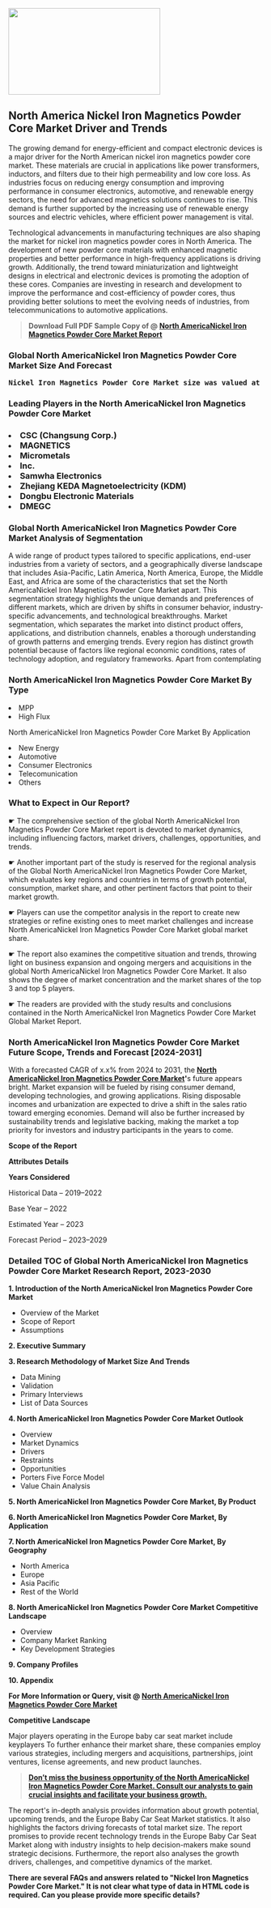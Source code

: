 <p><img class="alignnone size-medium wp-image-20088" src="https://ffe5etoiles.com/wp-content/uploads/2024/12/MST1-300x171.png" alt="" width="300" height="171" /></p><p> <h2>North America Nickel Iron Magnetics Powder Core Market Driver and Trends</h2><p>The growing demand for energy-efficient and compact electronic devices is a major driver for the North American nickel iron magnetics powder core market. These materials are crucial in applications like power transformers, inductors, and filters due to their high permeability and low core loss. As industries focus on reducing energy consumption and improving performance in consumer electronics, automotive, and renewable energy sectors, the need for advanced magnetics solutions continues to rise. This demand is further supported by the increasing use of renewable energy sources and electric vehicles, where efficient power management is vital.</p><p>Technological advancements in manufacturing techniques are also shaping the market for nickel iron magnetics powder cores in North America. The development of new powder core materials with enhanced magnetic properties and better performance in high-frequency applications is driving growth. Additionally, the trend toward miniaturization and lightweight designs in electrical and electronic devices is promoting the adoption of these cores. Companies are investing in research and development to improve the performance and cost-efficiency of powder cores, thus providing better solutions to meet the evolving needs of industries, from telecommunications to automotive applications.</p></p><blockquote id="" class=""><strong>Download Full PDF Sample Copy of @&nbsp;<a href="https://www.verifiedmarketreports.com/download-sample/?rid=399424&utm_source=GitHub-Jan&utm_medium=265" target="_blank">North AmericaNickel Iron Magnetics Powder Core Market Report</a>&nbsp;&nbsp;</strong></blockquote><h3 id="" class=""><strong>Global&nbsp;North AmericaNickel Iron Magnetics Powder Core Market Size And Forecast</strong></h3><pre class="reader-text-block__code-block"><strong>Nickel Iron Magnetics Powder Core Market size was valued at USD 1.2 Billion in 2022 and is projected to reach USD 2.0 Billion by 2030, growing at a CAGR of 7.0% from 2024 to 2030.</strong></pre><h3 id="" class="">Leading Players in the&nbsp;North AmericaNickel Iron Magnetics Powder Core Market</h3><h3 class=""></Li><Li>CSC (Changsung Corp.)</Li><Li> MAGNETICS</Li><Li> Micrometals</Li><Li> Inc.</Li><Li> Samwha Electronics</Li><Li> Zhejiang KEDA Magnetoelectricity (KDM)</Li><Li> Dongbu Electronic Materials</Li><Li> DMEGC</h3><h3 id="" class="">Global&nbsp;North AmericaNickel Iron Magnetics Powder Core Market Analysis of Segmentation</h3><p id="" class="">A wide range of product types tailored to specific applications, end-user industries from a variety of sectors, and a geographically diverse landscape that includes Asia-Pacific, Latin America, North America, Europe, the Middle East, and Africa are some of the characteristics that set the North AmericaNickel Iron Magnetics Powder Core Market apart. This segmentation strategy highlights the unique demands and preferences of different markets, which are driven by shifts in consumer behavior, industry-specific advancements, and technological breakthroughs. Market segmentation, which separates the market into distinct product offers, applications, and distribution channels, enables a thorough understanding of growth patterns and emerging trends. Every region has distinct growth potential because of factors like regional economic conditions, rates of technology adoption, and regulatory frameworks. Apart from contemplating</p><h3 id="" class="">North AmericaNickel Iron Magnetics Powder Core Market&nbsp;By Type</h3><p></Li><Li>MPP</Li><Li> High Flux</p><div class="" data-test-id=""><p>North AmericaNickel Iron Magnetics Powder Core Market&nbsp;By Application</p></div><p class=""></Li><Li>New Energy</Li><Li> Automotive</Li><Li> Consumer Electronics</Li><Li> Telecomunication</Li><Li> Others</p><div class="" data-test-id=""><h3><span class="">What to Expect in Our Report?</span></h3></div><div class="" data-test-id=""><p><span class="">☛ The comprehensive section of the global North AmericaNickel Iron Magnetics Powder Core Market report is devoted to market dynamics, including influencing factors, market drivers, challenges, opportunities, and trends.</span></p></div><div class="" data-test-id=""><p><span class="">☛ Another important part of the study is reserved for the regional analysis of the Global North AmericaNickel Iron Magnetics Powder Core Market, which evaluates key regions and countries in terms of growth potential, consumption, market share, and other pertinent factors that point to their market growth.</span></p></div><div class="" data-test-id=""><p><span class="">☛ Players can use the competitor analysis in the report to create new strategies or refine existing ones to meet market challenges and increase North AmericaNickel Iron Magnetics Powder Core Market global market share.</span></p></div><div class="" data-test-id=""><p><span class="">☛ The report also examines the competitive situation and trends, throwing light on business expansion and ongoing mergers and acquisitions in the global North AmericaNickel Iron Magnetics Powder Core Market. It also shows the degree of market concentration and the market shares of the top 3 and top 5 players.</span></p></div><div class="" data-test-id=""><p><span class="">☛ The readers are provided with the study results and conclusions contained in the North AmericaNickel Iron Magnetics Powder Core Market Global Market Report.</span></p></div><div class="" data-test-id=""><h3><span class="">North AmericaNickel Iron Magnetics Powder Core Market Future Scope, Trends and Forecast [2024-2031]</span></h3></div><div class="" data-test-id=""><p><span class="">With a forecasted CAGR of x.x% from 2024 to 2031, the <strong><a href="https://www.verifiedmarketreports.com/download-sample/?rid=399424&utm_source=GitHub-Jan&utm_medium=265" target="_blank">North AmericaNickel Iron Magnetics Powder Core Market</a>'</strong>s future appears bright. Market expansion will be fueled by rising consumer demand, developing technologies, and growing applications. Rising disposable incomes and urbanization are expected to drive a shift in the sales ratio toward emerging economies. Demand will also be further increased by sustainability trends and legislative backing, making the market a top priority for investors and industry participants in the years to come.</span></p><p id="ember66" class="ember-view reader-text-block__paragraph"><strong>Scope of the Report</strong></p><p id="ember67" class="ember-view reader-text-block__paragraph"><strong>Attributes Details</strong></p><p id="ember68" class="ember-view reader-text-block__paragraph"><strong>Years Considered</strong></p><p id="ember69" class="ember-view reader-text-block__paragraph">Historical Data &ndash; 2019&ndash;2022</p><p id="ember70" class="ember-view reader-text-block__paragraph">Base Year &ndash; 2022</p><p id="ember71" class="ember-view reader-text-block__paragraph">Estimated Year &ndash; 2023</p><p id="ember72" class="ember-view reader-text-block__paragraph">Forecast Period &ndash; 2023&ndash;2029</p></div><h3 id="" class="">Detailed TOC of Global North AmericaNickel Iron Magnetics Powder Core Market Research Report, 2023-2030</h3><p id="" class=""><strong>1. Introduction of the North AmericaNickel Iron Magnetics Powder Core Market</strong></p><ul><li>Overview of the Market</li><li>Scope of Report</li><li>Assumptions</li></ul><p id="" class=""><strong>2. Executive Summary</strong></p><p id="" class=""><strong>3. Research Methodology of Market Size And Trends</strong></p><ul><li>Data Mining</li><li>Validation</li><li>Primary Interviews</li><li>List of Data Sources</li></ul><p id="" class=""><strong>4. North AmericaNickel Iron Magnetics Powder Core Market Outlook</strong></p><ul><li>Overview</li><li>Market Dynamics</li><li>Drivers</li><li>Restraints</li><li>Opportunities</li><li>Porters Five Force Model</li><li>Value Chain Analysis</li></ul><p id="" class=""><strong>5. North AmericaNickel Iron Magnetics Powder Core Market, By Product</strong></p><p id="" class=""><strong>6. North AmericaNickel Iron Magnetics Powder Core Market, By Application</strong></p><p id="" class=""><strong>7. North AmericaNickel Iron Magnetics Powder Core Market, By Geography</strong></p><ul><li>North America</li><li>Europe</li><li>Asia Pacific</li><li>Rest of the World</li></ul><p id="" class=""><strong>8. North AmericaNickel Iron Magnetics Powder Core Market Competitive Landscape</strong></p><ul><li>Overview</li><li>Company Market Ranking</li><li>Key Development Strategies</li></ul><p id="" class=""><strong>9. Company Profiles</strong></p><p id="" class=""><strong>10. Appendix</strong></p><p><strong>For More Information or Query, visit&nbsp;@ <a href="https://www.verifiedmarketreports.com/product/nickel-iron-magnetics-powder-core-market/" target="_blank">North AmericaNickel Iron Magnetics Powder Core Market</a></strong></p><p id="ember61" class="ember-view reader-text-block__paragraph"><strong>Competitive Landscape</strong></p><p id="ember62" class="ember-view reader-text-block__paragraph">Major players operating in the Europe baby car seat market include keyplayers To further enhance their market share, these companies employ various strategies, including mergers and acquisitions, partnerships, joint ventures, license agreements, and new product launches.</p><blockquote id="ember63" class="ember-view reader-text-block__blockquote"><strong><a href="https://www.verifiedmarketreports.com/download-sample/?rid=399424&utm_source=GitHub-Jan&utm_medium=265" target="_blank">Don&rsquo;t miss the business opportunity of the North AmericaNickel Iron Magnetics Powder Core Market. Consult our analysts to gain crucial insights and facilitate your business growth.</a></strong></blockquote><p id="ember64" class="ember-view reader-text-block__paragraph">The report's in-depth analysis provides information about growth potential, upcoming trends, and the Europe Baby Car Seat Market statistics. It also highlights the factors driving forecasts of total market size. The report promises to provide recent technology trends in the Europe Baby Car Seat Market along with industry insights to help decision-makers make sound strategic decisions. Furthermore, the report also analyses the growth drivers, challenges, and competitive dynamics of the market.</p><p class="ember-view reader-text-block__paragraph"><strong>There are several FAQs and answers related to "Nickel Iron Magnetics Powder Core Market." It is not clear what type of data in HTML code is required. Can you please provide more specific details?</strong></p>
